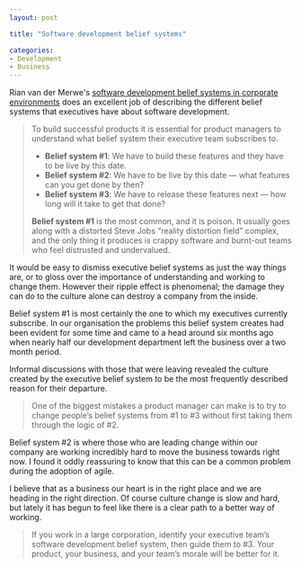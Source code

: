 ```yaml
---
layout: post

title: "Software development belief systems"

categories:
- Development
- Business
---
```


Rian van der Merwe's <a href="http://www.elezea.com/2014/06/software-development-belief-systems/">software development belief systems in corporate environments</a> does an excellent job of describing the different belief systems that executives have about software development.


<blockquote>
	<p>To build successful products it is essential for product managers to understand what belief system their executive team subscribes to.</p>
	<ul>
		<li><strong>Belief system #1</strong>: We have to build these features and they have to be live by this date.</li>
		<li><strong>Belief system #2</strong>: We have to be live by this date — what features can you get done by then?</li>
		<li><strong>Belief system #3</strong>: We have to release these features next — how long will it take to get that done?</li>
	</ul>
	<p><strong>Belief system #1</strong> is the most common, and it is poison. It usually goes along with a distorted Steve Jobs “reality distortion field” complex, and the only thing it produces is crappy software and burnt-out teams who feel distrusted and undervalued.</p>
</blockquote>


It would be easy to dismiss executive belief systems as just the way things are, or to gloss over the importance of understanding and working to change them. However their ripple effect is phenomenal; the damage they can do to the culture alone can destroy a company from the inside.


Belief system #1 is most certainly the one to which my executives currently subscribe. In our organisation the problems this belief system creates had been evident for some time and came to a head around six months ago when nearly half our development department left the business over a two month period.


Informal discussions with those that were leaving revealed the culture created by the executive belief system to be the most frequently described reason for their departure.


<blockquote>
	<p>One of the biggest mistakes a product manager can make is to try to change people’s belief systems from #1 to #3 without first taking them through the logic of #2.</p>
</blockquote>


Belief system #2 is where those who are leading change within our company are working incredibly hard to move the business towards right now. I found it oddly reassuring to know that this can be a common problem during the adoption of agile.


I believe that as a business our heart is in the right place and we are heading in the right direction. Of course culture change is slow and hard, but lately it has begun to feel like there is a clear path to a better way of working.


<blockquote>
	<p>If you work in a large corporation, identify your executive team’s software development belief system, then guide them to #3. Your product, your business, and your team’s morale will be better for it.</p>
</blockquote>